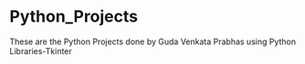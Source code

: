 # Python_Projects
These are the Python Projects done by Guda Venkata Prabhas using Python Libraries-Tkinter
